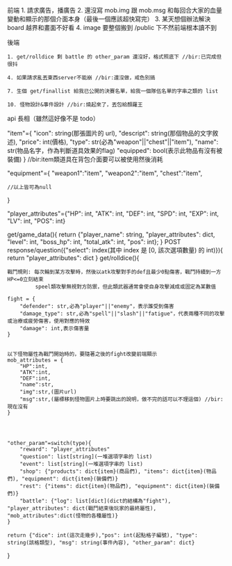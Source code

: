 前端
    1. 請求廣告，播廣告
    2. 還沒寫 mob.img 跟 mob.msg 和每回合大家的血量變動和顯示的那個介面本身（最後一個應該超快寫完）
    3. 某天想個辦法解決 board 越界和畫面不好看
    4. image 要整個搬到 /public 下不然前端根本讀不到

後端

    1. get/rolldice 剩 battle 的 other_param 還沒好，格式照底下 //bir:已完成但很抖

    4. 如果請求亂丟東西server不能崩 //bir:還沒做，戒色別搞

    7. 生個 get/finallist 給我已公開的決賽名單，給我一個隊伍名單的字串之類的 list
    
    10. 怪物設計&事件設計 //bir:燒起來了，丟包給顏羅王

api 長相（雖然這好像不是 todo）

"item"={
    "icon": string(那張圖片的 url),
    "descript": string(那個物品的文字敘述),
    "price": int(價格),
    "type": str(必為"weapon"||"chest"||"item"),
    "name": str(物品名字，作為判斷道具效果的flag)
    "equipped": bool(表示此物品有沒有被裝備)
    }
    //bir:item類道具在背包介面要可以被使用然後消耗

"equipment"={
    "weapon1":"item",
    "weapon2":"item",
    "chest":"item",

    //以上皆可為null
}


"player_attributes"={"HP": int, "ATK": int, "DEF": int, "SPD": int, "EXP": int, "LV": int, "POS": int}

get/game_data(){
    return {"player_name": string, "player_attributes": dict, "level": int, "boss_hp": int, "total_atk": int, "pos": int};
}
POST response/question({"select": index(其中 index 是 [0, 該次選項數量) 的 int)}){
    return "player_attributes": dict
}
get/rolldice(){
    


    戰鬥規則: 每次輪到某方攻擊時，然後以atk攻擊對手的def且最少0點傷害，戰鬥持續到一方HP<=0立刻結束
             speel類攻擊無視對方防禦，但此類武器通常會使自身攻擊減成或固定為某數值

    fight = {
        "defender": str,必為"player"||"enemy"，表示誰受到傷害
        "damage_type": str,必為"spell"||"slash"||"fatigue"，代表兩種不同的攻擊或治療或疲勞傷害，使用對應的特效
        "damage": int,表示傷害量
    }


    以下怪物屬性為戰鬥開始時的，要隨著之後的fight改變前端顯示
    mob_attributes = {
        "HP":int,
        "ATK":int,
        "DEF":int,
        "name":str,
        "img":str,(圖片url)
        "msg":str,(屬標移到怪物圖片上時要跳出的說明，做不完的話可以不理這個) //bir:現在沒有
    }




    "other_param"=switch(type){
        "reward": "player_attributes"
        "question": list[string](一堆選項字串的 list)
        "event": list[string](一堆選項字串的 list)
        "shop": {"products": dict{item}(商品們), "items": dict{item}(物品們), "equipment": dict{item}(裝備們)}
        "rest": {"items": dict{item}(物品們), "equipment": dict{item}(裝備們)}
        "battle": {"log": list[dict](dict的結構為"fight"), "player_attributes": dict(戰鬥結束後玩家的最終屬性), "mob_attributes":dict(怪物的各種屬性)}
    }

    return {"dice": int(這次走幾步),"pos": int(起點格子編號), "type": string(該格類型), "msg": string(事件內容), "other_param": dict}
}